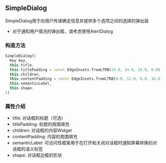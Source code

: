 ## **SimpleDialog**

>
SimpleDialog用于向用户传递确定信息并提供多个选项之间的选择的弹出层
* 对于通知用户情况的弹出框，请考虑使用AlertDialog

### 构造方法
``` dart
SimpleDialog({
  Key key,
  this.title,
  this.titlePadding = const EdgeInsets.fromLTRB(24.0, 24.0, 24.0, 0.0),
  this.children,
  this.contentPadding = const EdgeInsets.fromLTRB(0.0, 12.0, 0.0, 16.0),
  this.semanticLabel,
  this.shape,
})
```

### 属性介绍
* title: 对话框的标题（可选）
* titlePadding: 标题的周围填充
* children: 对话框的内容Widget
* contentPadding: 内容的周围填充
* semanticLabel: 可访问性框架用于在打开和关闭对话框时通知屏幕转换的对话框的语义标签
* shape: 对话框边框的形状